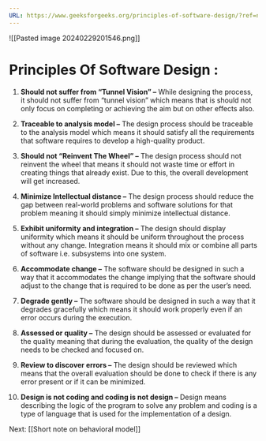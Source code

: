 ```yaml
---
URL: https://www.geeksforgeeks.org/principles-of-software-design/?ref=next_article
---
```

![[Pasted image 20240229201546.png]]
# **Principles Of Software Design :**

1. **Should not suffer from “Tunnel Vision” –** While designing the process, it should not suffer from “tunnel vision” which means that is should not only focus on completing or achieving the aim but on other effects also.
  
3. **Traceable to analysis model –** The design process should be traceable to the analysis model which means it should satisfy all the requirements that software requires to develop a high-quality product.
  
5. **Should not “Reinvent The Wheel” –** The design process should not reinvent the wheel that means it should not waste time or effort in creating things that already exist. Due to this, the overall development will get increased.
  
7. **Minimize Intellectual distance –** The design process should reduce the gap between real-world problems and software solutions for that problem meaning it should simply minimize intellectual distance.
  
9. **Exhibit uniformity and integration –** The design should display uniformity which means it should be uniform throughout the process without any change. Integration means it should mix or combine all parts of software i.e. subsystems into one system.
  
11. **Accommodate change –** The software should be designed in such a way that it accommodates the change implying that the software should adjust to the change that is required to be done as per the user’s need.
  
13. **Degrade gently –** The software should be designed in such a way that it degrades gracefully which means it should work properly even if an error occurs during the execution.
  
15. **Assessed or quality –** The design should be assessed or evaluated for the quality meaning that during the evaluation, the quality of the design needs to be checked and focused on.
  
17. **Review to discover errors –** The design should be reviewed which means that the overall evaluation should be done to check if there is any error present or if it can be minimized.
  
19. **Design is not coding and coding is not design –** Design means describing the logic of the program to solve any problem and coding is a type of language that is used for the implementation of a design.

Next: [[Short note on behavioral model]]
